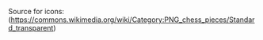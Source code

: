 Source for icons: (https://commons.wikimedia.org/wiki/Category:PNG_chess_pieces/Standard_transparent)
